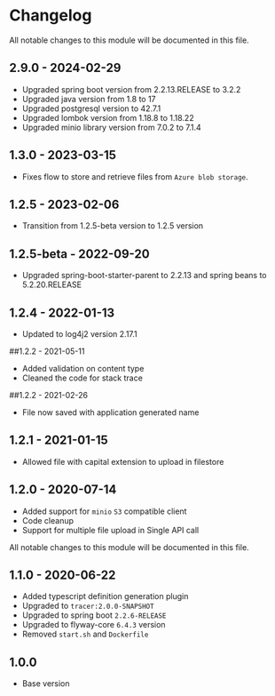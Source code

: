 # Changelog
All notable changes to this module will be documented in this file.

## 2.9.0 - 2024-02-29
- Upgraded spring boot version from 2.2.13.RELEASE to 3.2.2
- Upgraded java version from 1.8 to 17
- Upgraded postgresql version to 42.7.1
- Upgraded lombok version from 1.18.8 to 1.18.22
- Upgraded minio library version from 7.0.2 to 7.1.4

## 1.3.0 - 2023-03-15
- Fixes flow to store and retrieve files from `Azure blob storage`.

## 1.2.5 - 2023-02-06
- Transition from 1.2.5-beta version to 1.2.5 version

## 1.2.5-beta - 2022-09-20
- Upgraded spring-boot-starter-parent to 2.2.13 and spring beans to 5.2.20.RELEASE

## 1.2.4 - 2022-01-13
- Updated to log4j2 version 2.17.1

##1.2.2 - 2021-05-11

- Added validation on content type
- Cleaned the code for stack trace

##1.2.2 - 2021-02-26

- File now saved with application generated name

## 1.2.1 - 2021-01-15

- Allowed file with capital extension to upload in filestore


## 1.2.0 - 2020-07-14

- Added support for `minio` `S3` compatible client
- Code cleanup
- Support for multiple file upload in Single API call


All notable changes to this module will be documented in this file.

## 1.1.0 - 2020-06-22

- Added typescript definition generation plugin
- Upgraded to `tracer:2.0.0-SNAPSHOT`
- Upgraded to spring boot `2.2.6-RELEASE`
- Upgraded to flyway-core `6.4.3` version
- Removed `start.sh` and `Dockerfile`


## 1.0.0

- Base version
